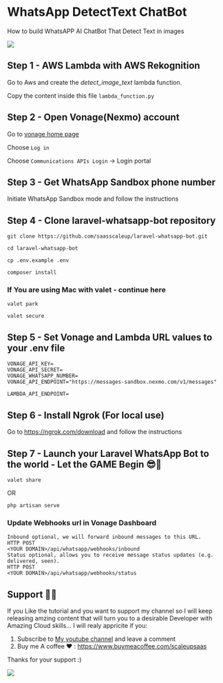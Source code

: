 # WhatsApp DetectText ChatBot

How to build WhatsAPP AI ChatBot That Detect Text in images 

<a href="https://www.buymeacoffee.com/scaleupsaas"><img src="https://img.buymeacoffee.com/button-api/?text=Buy me a coffee&emoji=&slug=scaleupsaas&button_colour=BD5FFF&font_colour=ffffff&font_family=Cookie&outline_colour=000000&coffee_colour=FFDD00" /></a>

## Step 1 - AWS Lambda with AWS Rekognition

Go to Aws and create the *detect_image_text* lambda function.

Copy the content inside this file `lambda_function.py`

## Step 2 - Open Vonage(Nexmo) account

Go to [vonage home page](https://www.vonage.com/)

Choose `Log in` 

Choose `Communications APIs Login` -> Login portal

## Step 3 - Get WhatsApp Sandbox phone number 

Initiate WhatsApp Sandbox mode and follow the instructions

## Step 4 - Clone laravel-whatsapp-bot repository 

```
git clone https://github.com/saasscaleup/laravel-whatsapp-bot.git
```

```
cd laravel-whatsapp-bot 
```

```
cp .env.example .env
```

```
composer install
```

### If You are using Mac with valet - continue here
```
valet park
```

```
valet secure
```

## Step 5 - Set Vonage and Lambda URL values to your .env file

```
VONAGE_API_KEY=
VONAGE_API_SECRET=
VONAGE_WHATSAPP_NUMBER=
VONAGE_API_ENDPOINT="https://messages-sandbox.nexmo.com/v1/messages"

LAMBDA_API_ENDPOINT=
```

## Step 6 - Install Ngrok (For local use)

Go to https://ngrok.com/download and follow the instructions

## Step 7 - Launch your Laravel WhatsApp Bot to the world - Let the GAME Begin 😎🤖

```
valet share
```

OR 

```
php artisan serve
```

### Update Webhooks url in Vonage Dashboard

```
Inbound optional, we will forward inbound messages to this URL.
HTTP POST
<YOUR DOMAIN>/api/whatsapp/webhooks/inbound
Status optional, allows you to receive message status updates (e.g. delivered, seen).
HTTP POST
<YOUR DOMAIN>/api/whatsapp/webhooks/status
```

## Support 🙏😃
  
 If you Like the tutorial and you want to support my channel so I will keep releasing amzing content that will turn you to a desirable Developer with Amazing Cloud skills... I will realy appricite if you:
 
 1. Subscribe to [My youtube channel](http://www.youtube.com/@ScaleUpSaaS?sub_confirmation=1) and leave a comment 
 2. Buy me A coffee ❤️ : https://www.buymeacoffee.com/scaleupsaas

Thanks for your support :)

<a href="https://www.buymeacoffee.com/scaleupsaas"><img src="https://img.buymeacoffee.com/button-api/?text=Buy me a coffee&emoji=&slug=scaleupsaas&button_colour=FFDD00&font_colour=000000&font_family=Cookie&outline_colour=000000&coffee_colour=ffffff" /></a>

